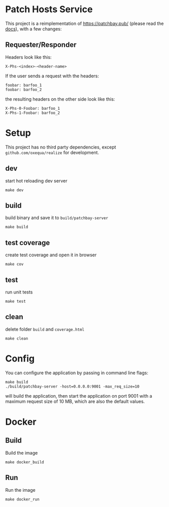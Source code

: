 # Patch Hosts Service
This project is a reimplementation of https://patchbay.pub/ 
(please read the [docs](https://patchbay.pub/docs/index.html)), with a few changes:
## Requester/Responder
Headers look like this:
```
X-Phs-<index>-<header-name>
```
If the user sends a request with the headers:
```
foobar: barfoo_1
foobar: barfoo_2
```
the resulting headers on the other side look like this:
```
X-Phs-0-Foobar: barfoo_1
X-Phs-1-Foobar: barfoo_2
```
# Setup
This project has no third party dependencies, except `github.com/oxequa/realize` for development.
## dev
start hot reloading dev server
```
make dev
```
## build
build binary and save it to `build/patchbay-server`
```
make build
```
## test coverage
create test coverage and open it in browser
```
make cov
```
## test
run unit tests
```
make test
```
## clean
delete folder `build` and `coverage.html`
```
make clean
```
# Config
You can configure the application by passing in command line flags:
```
make build
./build/patchbay-server -host=0.0.0.0:9001 -max_req_size=10
```
will build the application, then start the application on port 9001 with a maximum request size of 10 MB,
which are also the default values.
# Docker
## Build
Build the image
```
make docker_build
```
## Run
Run the image
```
make docker_run
```
